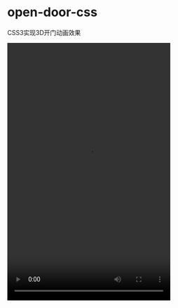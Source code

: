 # open-door-css
CSS3实现3D开门动画效果

<video src="single-door.mp4" type="video/mp4" width="372" height="586" preload="auto" autoplay="" autobuffer="" loop=""></video>

